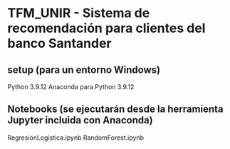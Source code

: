 # TFM_UNIR - Sistema de recomendación para clientes del banco Santander

## setup (para un entorno Windows)
Python 3.9.12 
Anaconda para Python 3.9.12

## Notebooks (se ejecutarán desde la herramienta Jupyter incluida con Anaconda)
RegresionLogistica.ipynb
RandomForest.ipynb
